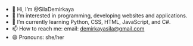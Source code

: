 - 👋 Hi, I’m @SilaDemirkaya
- 👀 I’m interested in programming, developing websites and applications.
- 🌱 I’m currently learning Python, CSS, HTML, JavaScript, and C#.
- 📫 How to reach me:  email: demirkayasila@gmail.com
- 😄 Pronouns: she/her


<!---
SilaDemirkaya/SilaDemirkaya is a ✨ special ✨ repository because its `README.md` (this file) appears on your GitHub profile.
You can click the Preview link to take a look at your changes.
--->
